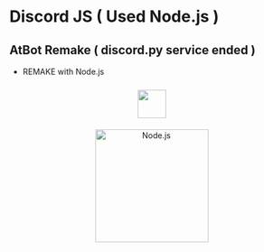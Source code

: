 # Discord JS ( Used Node.js )
## AtBot Remake ( discord.py service ended )
- REMAKE with Node.js

<div align="center">
<a href = "https://discord.js.org/#/"><img style="margin: 10px" src="https://camo.githubusercontent.com/d55d8a7f07a103454ebb77b653d9600ce27e011f78395d9713b432c8c011c76a/68747470733a2f2f646973636f72642e6a732e6f72672f7374617469632f6c6f676f2e737667" height="50"/></a>
</div>
<div align="center" src="" >
<img style="margin: 10px" src="https://profilinator.rishav.dev/skills-assets/nodejs-original-wordmark.svg" alt="Node.js" height="200" />  
</div>

</td><td valign="top" width="33%">
